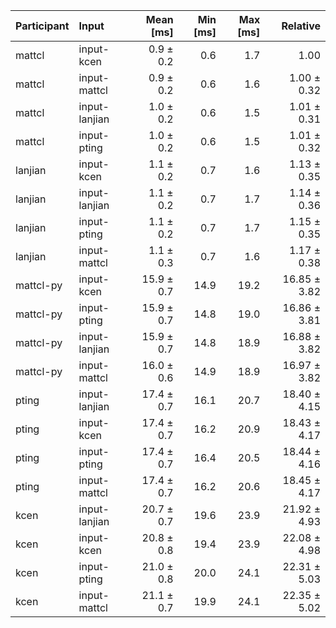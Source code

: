 | Participant | Input | Mean [ms] | Min [ms] | Max [ms] | Relative |
|:---|:---|---:|---:|---:|---:|
| mattcl | input-kcen | 0.9 ± 0.2 | 0.6 | 1.7 | 1.00 |
| mattcl | input-mattcl | 0.9 ± 0.2 | 0.6 | 1.6 | 1.00 ± 0.32 |
| mattcl | input-lanjian | 1.0 ± 0.2 | 0.6 | 1.5 | 1.01 ± 0.31 |
| mattcl | input-pting | 1.0 ± 0.2 | 0.6 | 1.5 | 1.01 ± 0.32 |
| lanjian | input-kcen | 1.1 ± 0.2 | 0.7 | 1.6 | 1.13 ± 0.35 |
| lanjian | input-lanjian | 1.1 ± 0.2 | 0.7 | 1.7 | 1.14 ± 0.36 |
| lanjian | input-pting | 1.1 ± 0.2 | 0.7 | 1.7 | 1.15 ± 0.35 |
| lanjian | input-mattcl | 1.1 ± 0.3 | 0.7 | 1.6 | 1.17 ± 0.38 |
| mattcl-py | input-kcen | 15.9 ± 0.7 | 14.9 | 19.2 | 16.85 ± 3.82 |
| mattcl-py | input-pting | 15.9 ± 0.7 | 14.8 | 19.0 | 16.86 ± 3.81 |
| mattcl-py | input-lanjian | 15.9 ± 0.7 | 14.8 | 18.9 | 16.88 ± 3.82 |
| mattcl-py | input-mattcl | 16.0 ± 0.6 | 14.9 | 18.9 | 16.97 ± 3.82 |
| pting | input-lanjian | 17.4 ± 0.7 | 16.1 | 20.7 | 18.40 ± 4.15 |
| pting | input-kcen | 17.4 ± 0.7 | 16.2 | 20.9 | 18.43 ± 4.17 |
| pting | input-pting | 17.4 ± 0.7 | 16.4 | 20.5 | 18.44 ± 4.16 |
| pting | input-mattcl | 17.4 ± 0.7 | 16.2 | 20.6 | 18.45 ± 4.17 |
| kcen | input-lanjian | 20.7 ± 0.7 | 19.6 | 23.9 | 21.92 ± 4.93 |
| kcen | input-kcen | 20.8 ± 0.8 | 19.4 | 23.9 | 22.08 ± 4.98 |
| kcen | input-pting | 21.0 ± 0.8 | 20.0 | 24.1 | 22.31 ± 5.03 |
| kcen | input-mattcl | 21.1 ± 0.7 | 19.9 | 24.1 | 22.35 ± 5.02 |
